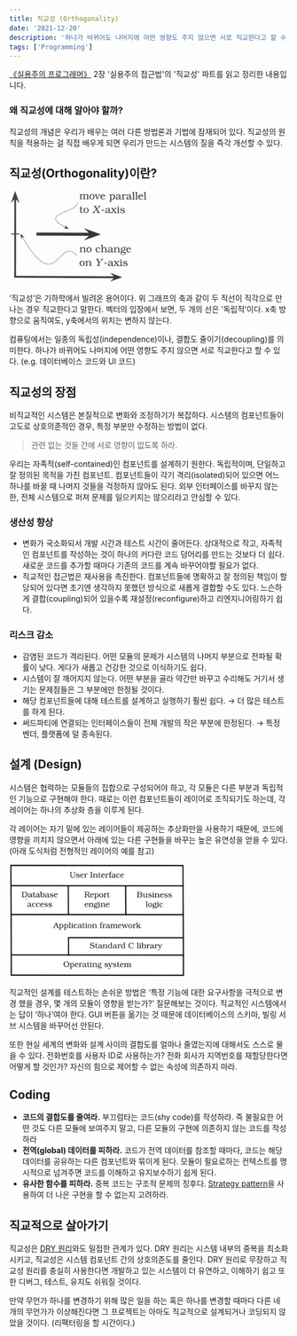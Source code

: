 ```yaml
---
title: 직교성 (Orthogonality)
date: '2021-12-20'
description: '하나가 바뀌어도 나머지에 어떤 영향도 주지 않으면 서로 직교한다고 할 수 있다.'
tags: ['Programming']
---
```


[《실용주의 프로그래머》](http://book.naver.com/bookdb/book_detail.naver?bid=7467119) 2장 '실용주의 접근법'의 '직교성' 파트를 읽고 정리한 내용입니다.

### 왜 직교성에 대해 알아야 할까?

직교성의 개념은 우리가 배우는 여러 다른 방법론과 기법에 잠재되어 있다. 직교성의 원칙을 적용하는 걸 직접 배우게 되면 우리가 만드는 시스템의 질을 즉각 개선할 수 있다.

## 직교성(Orthogonality)이란?

![](orthogonality.png)

‘직교성’은 기하학에서 빌려온 용어이다. 위 그래프의 축과 같이 두 직선이 직각으로 만나는 경우 직교한다고 말한다. 벡터의 입장에서 보면, 두 개의 선은 ‘독립적’이다. x축 방향으로 움직여도, y축에서의 위치는 변하지 않는다.

컴퓨팅에서는 일종의 독립성(independence)이나, 결합도 줄이기(decoupling)를 의미한다. 하나가 바뀌어도 나머지에 어떤 영향도 주지 않으면 서로 직교한다고 할 수 있다. (e.g. 데이터베이스 코드와 UI 코드)

## 직교성의 장점

비직교적인 시스템은 본질적으로 변화와 조정하기가 복잡하다. 시스템의 컴포넌트들이 고도로 상호의존적인 경우, 특정 부분만 수정하는 방법이 없다.

> 관련 없는 것들 간에 서로 영향이 없도록 하라.

우리는 자족적(self-contained)인 컴포넌트를 설계하기 원한다. 독립적이며, 단일하고 잘 정의된 목적을 가진 컴포넌트. 컴포넌트들이 각기 격리(isolated)되어 있으면 어느 하나를 바꿀 때 나머지 것들을 걱정하지 않아도 된다. 외부 인터페이스를 바꾸지 않는 한, 전체 시스템으로 퍼져 문제를 일으키지는 않으리라고 안심할 수 있다.

### 생산성 향상

- 변화가 국소화되서 개발 시간과 테스트 시간이 줄어든다. 상대적으로 작고, 자족적인 컴포넌트를 작성하는 것이 하나의 커다란 코드 덩어리를 만드는 것보다 더 쉽다. 새로운 코드를 추가할 때마다 기존의 코드를 계속 바꾸어야할 필요가 없다.
- 직교적인 접근법은 재사용을 촉진한다. 컴포넌트들에 명확하고 잘 정의된 책임이 할당되어 있다면 초기엔 생각하지 못했던 방식으로 새롭게 결합할 수도 있다. 느슨하게 결합(coupling)되어 있을수록 재설정(reconfigure)하고 리엔지니어링하기 쉽다.

### 리스크 감소

- 감염된 코드가 격리된다. 어떤 모듈의 문제가 시스템의 나머지 부분으로 전파될 확률이 낮다. 게다가 새롭고 건강한 것으로 이식하기도 쉽다.
- 시스템이 잘 깨어지지 않는다. 어떤 부분을 골라 약간만 바꾸고 수리해도 거기서 생기는 문제점들은 그 부분에만 한정될 것이다.
- 해당 컴포넌트들에 대해 테스트를 설계하고 실행하기 훨씬 쉽다. → 더 많은 테스트를 하게 된다.
- 써드파티에 연결되는 인터페이스들이 전체 개발의 작은 부분에 한정된다. → 특정 벤더, 플랫폼에 덜 종속된다.

## 설계 (Design)

시스템은 협력하는 모듈들의 집합으로 구성되어야 하고, 각 모듈은 다른 부분과 독립적인 기능으로 구현해야 한다. 때로는 이런 컴포넌트들이 레이어로 조직되기도 하는데, 각 레이어는 하나의 추상화 층을 이루게 된다.

각 레이어는 자기 밑에 있는 레이어들이 제공하는 추상화만을 사용하기 때문에, 코드에 영향을 끼치지 않으면서 아래에 있는 다른 구현들을 바꾸는 높은 유연성을 얻을 수 있다. (아래 도식처럼 전형적인 레이어의 예를 참고)

![](typical-layer.png)

직교적인 설계를 테스트하는 손쉬운 방법은 ‘특정 기능에 대한 요구사항을 극적으로 변경 했을 경우, 몇 개의 모듈이 영향을 받는가?’ 질문해보는 것이다. 직교적인 시스템에서는 답이 ‘하나’여야 한다. GUI 버튼을 옮기는 것 때문에 데이터베이스의 스키마, 빌링 서브 시스템을 바꾸어선 안된다.

또한 현실 세계의 변화와 설계 사이의 결합도를 얼마나 줄였는지에 대해서도 스스로 물을 수 있다. 전화번호를 사용자 ID로 사용하는가? 전화 회사가 지역번호를 재할당한다면 어떻게 할 것인가? 자신의 힘으로 제어할 수 없는 속성에 의존하지 마라.

## Coding

- **코드의 결합도를 줄여라.** 부끄럼타는 코드(shy code)를 작성하라. 즉 불필요한 어떤 것도 다른 모듈에 보여주지 말고, 다른 모듈의 구현에 의존하지 않는 코드를 작성하라
- **전역(global) 데이터를 피하라.** 코드가 전역 데이터를 참조할 때마다, 코드는 해당 데이터를 공유하는 다른 컴포넌트와 묶이게 된다. 모듈이 필요로하는 컨텍스트를 명시적으로 넘겨주면 코드를 이해하고 유지보수하기 쉽게 된다.
- **유사한 함수를 피하라.** 중복 코드는 구조적 문제의 징후다. [Strategy pattern](https://en.wikipedia.org/wiki/Strategy_pattern)을 사용하여 더 나은 구현을 할 수 없는지 고려하라.

## 직교적으로 살아가기

직교성은 [DRY 원리](https://en.wikipedia.org/wiki/Don%27t_repeat_yourself)와도 밀접한 관계가 있다. DRY 원리는 시스템 내부의 중복을 최소화시키고, 직교성은 시스템 컴포넌트 간의 상호의존도를 줄인다. DRY 원리로 무장하고 직교성 원리를 충실히 사용한다면 개발하고 있는 시스템이 더 유연하고, 이해하기 쉽고 또한 디버그, 테스트, 유지도 쉬워질 것이다.

만약 무언가 하나를 변경하기 위해 많은 일을 하는 혹은 하나를 변경할 때마다 다른 네 개의 무언가가 이상해진다면 그 프로젝트는 아마도 직교적으로 설계되거나 코딩되지 않았을 것이다. (리팩터링을 할 시간이다.)
